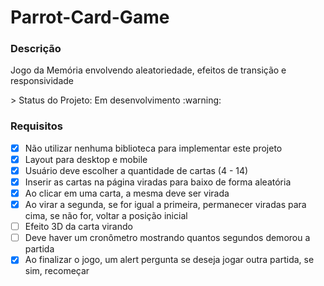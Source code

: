 # Parrot-Card-Game

### Descrição
<p> Jogo da Memória envolvendo aleatoriedade, efeitos de transição e responsividade </p>
> Status do Projeto: Em desenvolvimento :warning:

### Requisitos
- [X] Não utilizar nenhuma biblioteca para implementar este projeto
- [X] Layout para desktop e mobile
- [X] Usuário deve escolher a quantidade de cartas (4 - 14)
- [X] Inserir as cartas na página viradas para baixo de forma aleatória
- [X] Ao clicar em uma carta, a mesma deve ser virada
- [X] Ao virar a segunda, se for igual a primeira, permanecer viradas para cima, se não for, voltar a posição inicial
- [ ] Efeito 3D da carta virando
- [ ] Deve haver um cronômetro mostrando quantos segundos demorou a partida
- [X] Ao finalizar o jogo, um alert pergunta se deseja jogar outra partida, se sim, recomeçar
